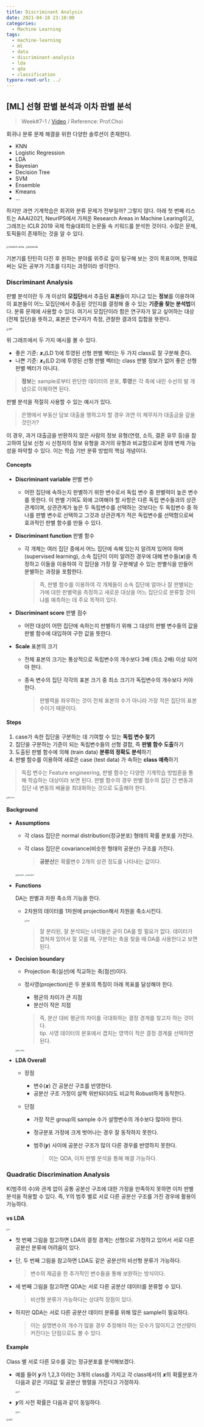 ```yaml
---
title: Discriminant Analysis
date: 2021-04-18 23:10:00
categories:
  - Machine Learning
tags:
  - machine-learning
  - ml
  - data
  - discriminant-analysis
  - lda
  - qda
  - classification
typora-root-url: ../
---
```




## [ML] 선형 판별 분석과 이차 판별 분석

> Week#7-1 / [Video](https://www.youtube.com/watch?v=YUQF5veIvxE&list=PL1xKqHsVFgvktrttPFUK8ayVr0oTz5RoN&index=24) / Reference: Prof.Choi



회귀나 분류 문제 해결을 위한 다양한 솔루션이 존재한다.

- KNN
- Logistic Regression
- LDA
- Bayesian
- Decision Tree
- SVM
- Ensemble
- Kmeans
- ...

하지만 과연 기계학습은 회귀와 분류 문제가 전부일까? 그렇지 않다. 아래 첫 번째 리스트는 AAAI2021, NeurIPS에서 가져온 Research Areas in Machine Learing이고, 그래프는 ICLR 2019 국제 학술대회의 논문들 속 키워드를 분석한 것이다. 수많은 문제, 토픽들이 존재하는 것을 알 수 있다.

<img src="/images/post17-ml-w7/01.png" alt="research-areas" style="zoom:40%;border:none" />

<img src="/images/post17-ml-w7/02.png" alt="keywords" style="zoom:40%;border:none" />

기본기를 탄탄히 다진 후 원하는 분야를 위주로 깊이 탐구해 보는 것이 목표이며, 현재로써는 모든 공부가 기초를 다지는 과정이라 생각한다.



### Discriminant Analysis

판별 분석이란 두 개 이상의 **모집단**에서 추출된 **표본**들이 지니고 있는 **정보**를 이용하여 이 표본들이 어느 모집단에서 추출된 것인지를 결정해 줄 수 있는 **기준을 찾는 분석법**이다. 분류 문제에 사용할 수 있다. 여기서 모집단이라 함은 연구자가 알고 싶어하는 대상(전체 집단)을 뜻하고, 표본은 연구자가 측정, 관찰한 결과의 집합을 뜻한다.

<img src="/images/post17-ml-w7/03.png" alt="da1" style="zoom:40%;border:none" />

위 그래프에서 두 가지 예시를 볼 수 있다.

- 좋은 기준: 𝒙₁(LD 1)에 투영된 선형 판별 벡터는 두 가지 class로 잘 구분해 준다.
- 나쁜 기준: 𝒙₂(LD 2)에 투영된 선형 판별 벡터는 class 판별 정보가 없어 좋은 선형 판별 벡터가 아니다.

> **정보**는 sample로부터 판단한 데이터의 분포, **투영**은 각 축에 내린 수선의 발 개념으로 이해하면 된다.



판별 분석을 적절히 사용할 수 있는 예시가 있다.

> 은행에서 부동산 담보 대출을 행하고자 할 경우 과연 이 채무자가 대출금을 갚을 것인가?

이 경우, 과거 대출금을 반환하지 않은 사람의 정보 유형(연령, 소득, 결혼 유무 등)을 참고하여 담보 신청 시 신청자의 정보 유형을 과거의 유형과 비교함으로써 장래 변제 가능성을 파악할 수 있다. 이는 학습 기반 분류 방법의 핵심 개념이다.



#### Concepts

- **Discriminant variable** 판별 변수

  - 어떤 집단에 속하는지 판별하기 위한 변수로서 독립 변수 중 판별력이 높은 변수를 뜻한다. 이 판별 기여도 외에 고여해야 할 사항은 다른 독립 변수들과의 상관관계이며, 상관관계가 높은 두 독립변수를 선택하는 것보다는 두 독립변수 중 하나를 판별 변수로 선택하고 그것과 상관관계가 적은 독립변수를 선택함으로써 효과적인 판별 함수를 만들 수 있다.

- **Discriminant function** 판별 함수

  - 각 개체는 여러 집단 중에서 어느 집단에 속해 있는지 알려져 있어야 하며(supervised learning), 소속 집단이 이미 알려진 경우에 대해 변수들(𝒙)을 측정하고 이들을 이용하여 각 집단을 가장 잘 구분해낼 수 있는 판별식을 만들어 분별하는 과정을 포함한다.

    > 즉, 판별 함수를 이용하여 각 개체들이 소속 집단에 얼마나 잘 판별되는가에 대한 판별력을 측정하고 새로운 대상을 어느 집단으로 분류할 것이냐를 예측하는 데 주요 목적이 있다.

- **Discriminant score** 판별 점수

  - 어떤 대상이 어떤 집단에 속하는지 판별하기 위해 그 대상의 판별 변수들의 값을 판별 함수에 대입하여 구한 값을 뜻한다.

- **Scale** 표본의 크기

  - 전체 표본의 크기는 통상적으로 독립변수의 개수보다 3배 (최소 2배) 이상 되어야 한다.

  - 종속 변수의 집단 각각의 표본 크기 중 최소 크기가 독립변수의 개수보다 커야 한다.

    > 판별력을 좌우하는 것이 전체 표본의 수가 아니라 가장 적은 집단의 표본 수이기 때문이다.



#### Steps

1. case가 속한 집단을 구분하는 데 기여할 수 있는 **독립 변수 찾기**
2. 집단을 구분하는 기준이 되는 독립변수들의 선형 결합, 즉 **판별 함수 도출**하기
3. 도출된 판별 함수에 의해 (train data) **분류의 정확도 분석**하기
4. 판별 함수를 이용하여 새로은 case (test data) 가 속하는 **class 예측**하기

> 독립 변수는 Feature engineering, 판별 함수는 다양한 기계학습 방법론을 통해 학습하는 대상이라 보면 된다. 판별 함수의 경우 판별 점수의 집단 간 변동과 집단 내 변동의 배율을 최대화하는 것으로 도출해야 한다.

<img src="/images/post17-ml-w7/04.png" alt="dis-func" style="zoom:30%;border:none" />



#### Background

- **Assumptions**

  - 각 class 집단은 normal distribution(정규분포) 형태의 확률 분포를 가진다.

  - 각 class 집단은 covariance(비슷한 형태의 공분산) 구조를 가진다.

    > **공분산**은 확률변수 2개의 상관 정도를 나타내는 값이다.

  <img src="/images/post17-ml-w7/05.png" alt="assump1" style="zoom:30%;border:none" />

  <img src="/images/post17-ml-w7/06.png" alt="assump2" style="zoom:30%;border:none" />

- **Functions**

  DA는 판별과 차원 축소의 기능을 한다.

  - 2차원의 데이터를 1차원에 projection해서 차원을 축소시킨다.

    <img src="/images/post17-ml-w7/07.png" alt="func" style="zoom:30%;border:none" />

    > 잘 분리된, 잘 분석되는 녀석들은 굳이 DA를 할 필요가 없다. 데이터가 겹쳐져 있어서 잘 모를 때, 구분하는 축을 찾을 때 DA를 사용한다고 보면 된다.

- **Decision boundary**

  - Projection 축(실선)에 직교하는 축(점선)이다.

  - 정사영(projection)은 두 분포의 특징이 아래 목표를 달성해야 한다.

    - 평균의 차이가 큰 지점
    - 분산이 작은 지점

    > 즉, 분산 대비 평균의 차이를 극대화하는 결정 경계를 찾고자 하는 것이다.  
    > tip. 사영 데이터의 분포에서 겹치는 영역이 작은 결정 경계를 선택하면 된다.

  <img src="/images/post17-ml-w7/08.png" alt="dec-bdry" style="zoom:30%;border:none" />

- **LDA Overall**

  - 장점

    - 변수(𝒙) 간 공분산 구조를 반영한다.
    - 공분산 구조 가정이 살짝 위반되더라도 비교적 Robust하게 동작한다.

  - 단점

    - 가장 작은 group의 sample 수가 설명변수의 개수보다 많아야 한다.

    - 정규분포 가정에 크게 벗어나는 경우 잘 동작하지 못한다.

    - 범주(𝒚) 사이에 공분산 구조가 많이 다른 경우를 반영하지 못한다.

      > 이는 QDA, 이차 판별 분석을 통해 해결 가능하다.



### Quadratic Discrimination Analysis

K(범주의 수)와 관계 없이 공통 공분산 구조에 대한 가정을 만족하지 못하면 이차 판별 분석을 적용할 수 있다. 즉, Y의 범주 별로 서로 다른 공분산 구조를 가진 경우에 활용이 가능하다.

#### vs LDA

<img src="/images/post17-ml-w7/09.png" alt="vs" style="zoom:30%;border:none" />

- 첫 번째 그림을 참고하면 LDA의 결정 경계는 선형으로 가정하고 있어서 서로 다른 공분산 분류에 어려움이 있다.

- 단, 두 번째 그림을 참고하면 LDA도 같은 공분산의 비선형 분류가 가능하다.

  > 변수의 제곱을 한 추가적인 변수들을 통해 보완하는 방식이다.

- 세 번째 그림을 참고하면 QDA는 서로 다른 공분산 데이터를 분류할 수 있다.

  > 비선형 분류가 가능하다는 상대적 장점이 있다.

- 하지만 QDA는 서로 다른 공분산 데이터 분류를 위해 많은 sample이 필요하다.

  > 이는 설명변수의 개수가 많을 경우 추정해야 하는 모수가 많아지고 연산량이 커진다는 단점으로도 볼 수 있다.



#### Example

Class 별 서로 다른 모수를 갖는 정규분포를 분석해보겠다.

- 예를 들어 𝒚가 1,2,3 이라는 3개의 class를 가지고 각 class에서의 𝒙의 확률분포가 다음과 같은 기대값 및 공분산 행렬을 가진다고 가정하자.

  <img src="/images/post17-ml-w7/10.png" alt="ex1" style="zoom:30%;border:none" />

- 𝒚의 사전 확률은 다음과 같이 동일하다.

  <img src="/images/post17-ml-w7/10.png" alt="ex2" style="zoom:30%;border:none" />

<img src="/images/post17-ml-w7/12.png" alt="ex3" style="zoom:40%;border:none" />








